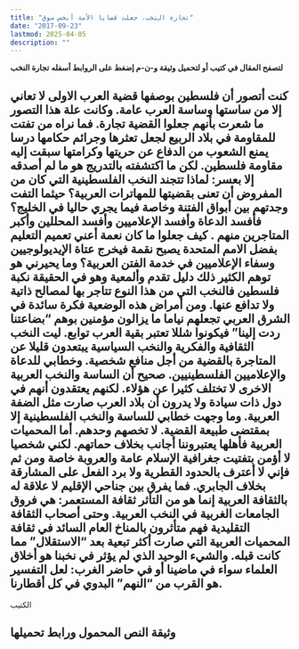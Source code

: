 ```yaml
---
title: "تجارة النخب، جعلت قضايا الأمة أبخس سوق"
date: "2017-09-23"
lastmod: 2025-04-05
description: ""
---
```

**لتصفح المقال في كتيب أو لتحميل وثيقة و-ن-م إضغط على الروابط أسفله** **تجارة النخب**

## **كنت أتصور أن فلسطين بوصفها قضية العرب الاولى لا تعاني إلا من ساستها وساسة العرب عامة. وكانت علة هذا التصور ما شعرت بأنهم جعلوا القضية تجارة. فما نراه من تفتت للمقاومة في بلاد الربيع لجعل تعثرها وجرائم حكامها درسا يمنع الشعوب من الدفاع عن حريتها وكرامتها سبقت إليه مقاومة فلسطين. لكن ما اكتشفته بالتدريج هو ما لم أصدقه إلا بعسر: لماذا تتجند النخب الفلسطينية التي كان من المفروض أن تعنى بقضيتها للمهاترات العربية؟ حيثما التفت وجدتهم بين أبواق الفتنة وخاصة فيما يجري حاليا في الخليج؟ فأفسد الدعاة وأفسد الإعلاميين وأفسد المحللين وأكبر المتاجرين منهم . كيف جعلوا ما كان نعمة أعني تعميم التعليم بفضل الامم المتحدة يصبح نقمة فيخرج عتاة الإيديولوجيين وسفاء الإعلاميين في خدمة الفتن العربية؟ وما يحيرني هو توهم الكثير ذلك دليل تقدم وألمعية وهو في الحقيقة نكبة فلسطين فالنخب التي من هذا النوع تتاجر بها لمصالح ذاتية ولا تدافع عنها. ومن أمراض هذه الوضعية فكرة سائدة في الشرق العربي تجعلهم نياما ما يزالون مؤمنين بوهم “بضاعتنا ردت إلينا” فيكونوا شللا تعتبر بقية العرب توابع. ليت النخب الثقافية والفكرية والنخب السياسية يبتعدون قليلا عن المتاجرة بالقضية من أجل منافع شخصية. وخطابي للدعاة والإعلاميين الفلسطينيين. صحيح أن الساسة والنخب العربية الاخرى لا تختلف كثيرا عن هؤلاء. لكنهم يعتقدون أنهم في دول ذات سيادة ولا يدرون أن بلاد العرب صارت مثل الضفة العربية. وما وجهت خطابي للساسة والنخب الفلسطينية إلا بمقتضى طبيعة القضية. لا تخصهم وحدهم. أما المحميات العربية فأهلها يعتبروننا أجانب بخلاف حماتهم. لكني شخصيا لا أؤمن بتفتيت جغرافية الإسلام عامة والعروبة خاصة ومن ثم فإني لا أعترف بالحدود القطرية ولا برد الفعل على المشارقة بخلاف الجابري. فما يفرق بين جناحي الإقليم لا علاقة له بالثقافة العربية إنما هو من التأثر ثقافة المستعمر: هي فروق الجامعات الغربية في النخب العربية. وحتى أصحاب الثقافة التقليدية فهم متأثرون بالمناخ العام السائد في ثقافة المحميات العربية التي صارت أكثر تبعية بعد “الاستقلال” مما كانت قبله. والشيء الوحيد الذي لم يؤثر في نخبنا هو أخلاق العلماء سواء في ماضينا أو في حاضر الغرب: لعل التفسير هو القرب من “النهم” البدوي في كل أقطارنا.**

الكتيب

## وثيقة النص المحمول ورابط تحميلها

###
